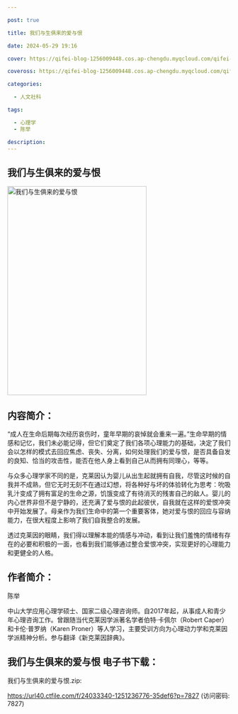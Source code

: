 ```yaml
---

post: true

title: 我们与生俱来的爱与恨

date: 2024-05-29 19:16

cover: https://qifei-blog-1256009448.cos.ap-chengdu.myqcloud.com/qifei-blog/65117c49c458853aef4f1ce6.jpg

coveross: https://qifei-blog-1256009448.cos.ap-chengdu.myqcloud.com/qifei-blog/65117c49c458853aef4f1ce6.jpg

categories:

  - 人文社科

tags:

  - 心理学
  - 陈举

description:
---
```


## 我们与生俱来的爱与恨
<img alt="我们与生俱来的爱与恨 " class="aligncenter loaded" data-was-processed="true" decoding="async" fetchpriority="high" height="471" src="https://qifei-blog-1256009448.cos.ap-chengdu.myqcloud.com/qifei-blog/65117c49c458853aef4f1ce6.jpg " style="cursor: zoom-in;" width="314"/>

## 内容简介：

“成人在生命后期每次经历哀伤时，童年早期的哀悼就会重来一遍。”生命早期的情感和记忆，我们未必能记得，但它们奠定了我们各项心理能力的基础，决定了我们会以怎样的模式去回应焦虑、丧失、分离，如何处理我们的爱与恨，是否具备自发的良知、恰当的攻击性，能否在他人身上看到自己从而拥有同理心，等等。

与众多心理学家不同的是，克莱因认为婴儿从出生起就拥有自我，尽管这时候的自我并不成熟，但它无时无刻不在通过幻想，将各种好与坏的体验转化为思考：吮吸乳汁变成了拥有富足的生命之源，饥饿变成了有待消灭的残害自己的敌人。婴儿的内心世界非但不是宁静的，还充满了爱与恨的此起彼伏，自我就在这样的爱恨冲突中开始发展了。母亲作为我们生命中的第一个重要客体，她对爱与恨的回应与容纳能力，在很大程度上影响了我们自我整合的发展。

透过克莱因的眼睛，我们得以理解本能的情感与冲动，看到让我们羞愧的情绪有存在的必要和积极的一面，也看到我们能够通过整合爱恨冲突，实现更好的心理能力和更健全的人格。

## 作者简介：

陈举

中山大学应用心理学硕士、国家二级心理咨询师。自2017年起，从事成人和青少年心理咨询工作。曾跟随当代克莱因学派著名学者伯特·卡佩尔（Robert Caper）和卡伦·普罗纳（Karen Proner）等人学习，主要受训方向为心理动力学和克莱因学派精神分析。参与翻译《新克莱因辞典》。

## 我们与生俱来的爱与恨 电子书下载：

我们与生俱来的爱与恨.zip: 

https://url40.ctfile.com/f/24033340-1251236776-35def6?p=7827 (访问密码: 7827)
